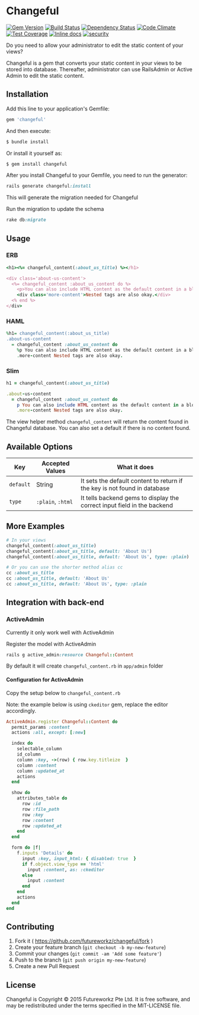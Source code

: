 # Changeful
[![Gem Version](https://badge.fury.io/rb/changeful.svg)](http://badge.fury.io/rb/changeful)
[![Build Status](https://travis-ci.org/futureworkz/changeful.svg?branch=master)](https://travis-ci.org/futureworkz/changeful)
[![Dependency Status](https://gemnasium.com/futureworkz/changeful.svg)](https://gemnasium.com/futureworkz/changeful)
[![Code Climate](https://codeclimate.com/github/futureworkz/changeful/badges/gpa.svg)](https://codeclimate.com/github/futureworkz/changeful)
[![Test Coverage](https://codeclimate.com/github/futureworkz/changeful/badges/coverage.svg)](https://codeclimate.com/github/futureworkz/changeful/coverage)
[![Inline docs](http://inch-ci.org/github/futureworkz/changeful.svg)](http://inch-ci.org/github/futureworkz/changeful)
[![security](https://hakiri.io/github/futureworkz/changeful/master.svg)](https://hakiri.io/github/futureworkz/changeful/master)

Do you need to allow your administrator to edit the static content of your views?

Changeful is a gem that converts your static content in your views to be stored into database. Thereafter, administrator can use RailsAdmin or Active Admin to edit the static content.

## Installation

Add this line to your application's Gemfile:

```ruby
gem 'changeful'
```

And then execute:

```ruby
$ bundle install
```

Or install it yourself as:

```ruby
$ gem install changeful
```

After you install Changeful to your Gemfile, you need to run the generator:

```ruby
rails generate changeful:install
```

This will generate the migration needed for Changeful

Run the migration to update the schema

```ruby
rake db:migrate
```

## Usage

### ERB
```ruby
<h1><%= changeful_content(:about_us_title) %></h1>

<div class='about-us-content'>
  <%= changeful_content :about_us_content do %>
    <p>You can also include HTML content as the default content in a block.</p>
    <div class='more-content'>Nested tags are also okay.</div>
  <% end %>
</div>
```

### HAML
```ruby
%h1= changeful_content(:about_us_title)
.about-us-content
  = changeful_content :about_us_content do
    %p You can also include HTML content as the default content in a block.
    .more-content Nested tags are also okay.
```

### Slim
```ruby
h1 = changeful_content(:about_us_title)

.about-us-content
  = changeful_content :about_us_content do
    p You can also include HTML content as the default content in a block.
    .more-content Nested tags are also okay.
```

The view helper method `changeful_content` will return the content found in Changeful database. You can also set a default if there is no content found.

## Available Options

Key | Accepted Values | What it does
---|---|--- 
`default` | String | It sets the default content to return if the key is not found in database
`type` | `:plain`, `:html` | It tells backend gems to display the correct input field in the backend

## More Examples

```ruby
# In your views
changeful_content(:about_us_title)
changeful_content(:about_us_title, default: 'About Us')
changeful_content(:about_us_title, default: 'About Us', type: :plain) 

# Or you can use the shorter method alias cc
cc :about_us_title
cc :about_us_title, default: 'About Us'
cc :about_us_title, default: 'About Us', type: :plain
```

## Integration with back-end

### ActiveAdmin
Currently it only work well with ActiveAdmin

Register the model with ActiveAdmin

```ruby
rails g active_admin:resource Changeful::Content
``` 

By default it will create `changeful_content.rb` in `app/admin` folder

#### Configuration for ActiveAdmin

Copy the setup below to `changeful_content.rb`

Note: the example below is using `ckeditor` gem, replace the editor accordingly.

```ruby
ActiveAdmin.register Changeful::Content do
  permit_params :content
  actions :all, except: [:new]

  index do
    selectable_column
    id_column
    column :key, ->(row) { row.key.titleize  }
    column :content
    column :updated_at
    actions
  end

  show do
    attributes_table do
      row :id
      row :file_path
      row :key
      row :content
      row :updated_at
    end
  end

  form do |f|
    f.inputs 'Details' do
      input :key, input_html: { disabled: true  }
      if f.object.view_type == 'html'
        input :content, as: :ckeditor
      else
        input :content
      end
    end
    actions
  end
end
```
## Contributing

1. Fork it ( https://github.com/futureworkz/changeful/fork   )
2. Create your feature branch (`git checkout -b my-new-feature`)
3. Commit your changes (`git commit -am 'Add some feature'`)
4. Push to the branch (`git push origin my-new-feature`)
5. Create a new Pull Request

## License
Changeful is Copyright © 2015 Futureworkz Pte Ltd. It is free software, and may be redistributed under the terms specified in the MIT-LICENSE file.
